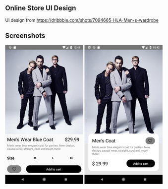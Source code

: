 ## Online Store UI Design

UI design from https://dribbble.com/shots/7094665-HLA-Men-s-wardrobe
    
## Screenshots
<div style="white-space: nowrap">
    <img src="screenshots/Screenshot_1568058234.png" alt="Logo" width="50%">
    <img src="screenshots/Screenshot_1568137337.png" alt="Logo" width="50%">
</div>